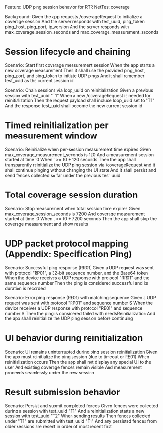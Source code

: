 Feature: UDP ping session behavior for RTR NetTest coverage

  Background:
    Given the app requests /coverageRequest to initialize a coverage session
    And the server responds with test_uuid, ping_token, ping_host, ping_port, ip_version
    And the server responds with max_coverage_session_seconds and max_coverage_measurement_seconds

  # Session lifecycle and chaining
  Scenario: Start first coverage measurement session
    When the app starts a new coverage measurement
    Then it shall use the provided ping_host, ping_port, and ping_token to initiate UDP pings
    And it shall remember test_uuid as the current session id

  Scenario: Chain sessions via loop_uuid on reinitialization
    Given a previous session with test_uuid "T1"
    When a new /coverageRequest is needed for reinitialization
    Then the request payload shall include loop_uuid set to "T1"
    And the response test_uuid shall become the new current session id

  # Timed reinitialization per measurement window
  Scenario: Reinitialize when per-session measurement time expires
    Given max_coverage_measurement_seconds is 120
    And a measurement session started at time t0
    When t >= t0 + 120 seconds
    Then the app shall transparently reinitialize the UDP ping session via /coverageRequest
    And it shall continue pinging without changing the UI state
    And it shall persist and send fences collected so far under the previous test_uuid

  # Total coverage session duration
  Scenario: Stop measurement when total session time expires
    Given max_coverage_session_seconds is 7200
    And coverage measurement started at time t0
    When t >= t0 + 7200 seconds
    Then the app shall stop the coverage measurement and show results

  # UDP packet protocol mapping (Appendix: Specification Ping)
  Scenario: Successful ping response (RR01)
    Given a UDP request was sent with protocol "RP01", a 32-bit sequence number, and the Base64 token
    When the device receives a UDP response with protocol "RR01" and the same sequence number
    Then the ping is considered successful and its duration is recorded

  Scenario: Error ping response (RE01) with matching sequence
    Given a UDP request was sent with protocol "RP01" and sequence number S
    When the device receives a UDP response with protocol "RE01" and sequence number S
    Then the ping is considered failed with needsReinitialization
    And the app shall reinitialize the UDP ping session before continuing

  # UI behavior during reinitialization
  Scenario: UI remains uninterrupted during ping session reinitialization
    Given the app must reinitialize the ping session (due to timeout or RE01)
    When reinitialization occurs
    Then the app shall not display any special UI to the user
    And existing coverage fences remain visible
    And measurement proceeds seamlessly under the new session

  # Result submission behavior
  Scenario: Persist and submit completed fences
    Given fences were collected during a session with test_uuid "T1"
    And a reinitialization starts a new session with test_uuid "T2"
    When sending results
    Then fences collected under "T1" are submitted with test_uuid "T1"
    And any persisted fences from older sessions are resent in order of most recent first

